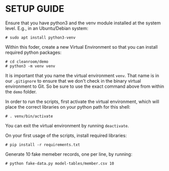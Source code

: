 SETUP GUIDE
===========

Ensure that you have python3 and the venv module installed at
the system level. E.g., in an Ubuntu/Debian system:

```
# sudo apt install python3-venv
```

Within this foder, create a new Virtual Environment so that 
you can install required python packages:

```
# cd cleanroom/demo
# python3 -m venv venv
```

It is important that you name the virtual environment `venv`. 
That name is in our `.gitignore` to ensure that we don't check 
in the binary virtual environment to Git. So be sure to use the 
exact command above from within the `demo` folder.

In order to run the scripts, first activate the virtual 
environment, which will place the correct libraries on your 
python path for this shell:

```
# . venv/bin/activate
```

You can exit the virtual environment by running `deactivate`.

On your first usage of the scripts, install required libraries:

```
# pip install -r requirements.txt
```

Generate 10 fake memeber records, one per line, by running:

```
# python fake-data.py model-tables/member.csv 10
```
